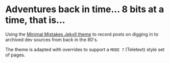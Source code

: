 # Adventures back in time... 8 bits at a time, that is...

Using the [Minimal Mistakes Jekyll theme](https://github.com/mmistakes/minimal-mistakes) to record posts on digging in to archived dev sources
from back in the 80's.

The theme is adapted with overrides to support a `MODE 7` (Teletext) style set of pages.